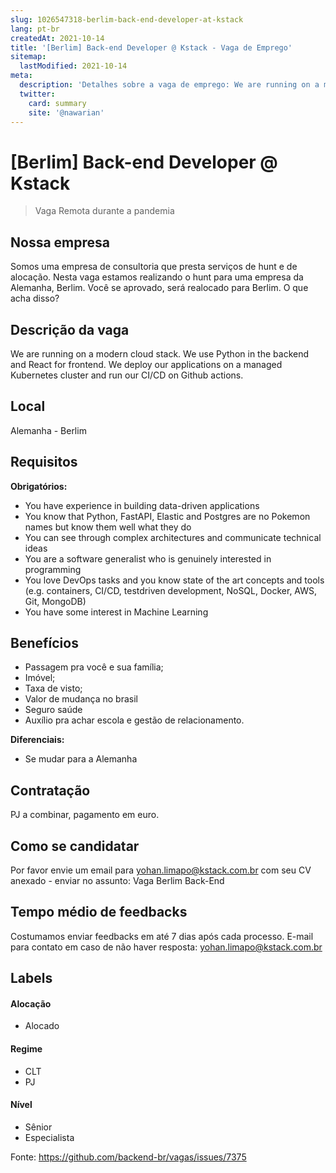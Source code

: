 ```yaml
---
slug: 1026547318-berlim-back-end-developer-at-kstack
lang: pt-br
createdAt: 2021-10-14
title: '[Berlim] Back-end Developer @ Kstack - Vaga de Emprego'
sitemap:
  lastModified: 2021-10-14
meta:
  description: 'Detalhes sobre a vaga de emprego: We are running on a modern cloud stack. We use Python in the backend and React for frontend. We deploy our applications on a managed Kubernetes cluster and run our CI/CD on Github actions.'
  twitter:
    card: summary
    site: '@nawarian'
---
```


# [Berlim] Back-end Developer @ Kstack

<!--
==================================================
Caso a vaga for remoto durante a pandemia informar no texto "Remoto durante o covid"
==================================================
-->
<!-- 
==================================================
POR FAVOR, SÓ POSTE SE A VAGA FOR PARA BACK-END!

Não faça distinção de gênero no título da vaga.

Use: "Back-End Developer" ao invés de 
"Desenvolvedor Back-End" \o/

Exemplo: `[São Paulo] Back-End Developer @ NOME DA EMPRESA`
==================================================
-->
<!--
==================================================
Caso a vaga for remoto durante a pandemia deixar a linha abaixo
==================================================
-->
> Vaga Remota durante a pandemia

## Nossa empresa

Somos uma empresa de consultoria que presta serviços de hunt e de alocação. Nesta vaga estamos realizando o hunt para uma empresa da Alemanha, Berlim. Você se aprovado, será realocado para Berlim. O que acha disso?

## Descrição da vaga

We are running on a modern cloud stack. We use Python in the backend and React for frontend. We deploy our applications on a managed Kubernetes cluster and run our CI/CD on Github actions.

## Local

Alemanha - Berlim

## Requisitos

**Obrigatórios:**
- You have experience in building data-driven applications
- You know that Python, FastAPI, Elastic and Postgres are no Pokemon names but know them well what they do
- You can see through complex architectures and communicate technical ideas
- You are a software generalist who is genuinely interested in programming
- You love DevOps tasks and you know state of the art concepts and tools (e.g. containers, CI/CD, testdriven development, NoSQL, Docker, AWS, Git, MongoDB)
- You have some interest in Machine Learning

## Benefícios

- Passagem pra você e sua família;
- Imóvel;
- Taxa de visto;
- Valor de mudança no brasil
- Seguro saúde
- Auxílio pra achar escola e gestão de relacionamento.

**Diferenciais:**
- Se mudar para a Alemanha

## Contratação

PJ a combinar, pagamento em euro.

## Como se candidatar

Por favor envie um email para yohan.limapo@kstack.com.br com seu CV anexado - enviar no assunto: Vaga Berlim Back-End

## Tempo médio de feedbacks

Costumamos enviar feedbacks em até 7 dias após cada processo.
E-mail para contato em caso de não haver resposta: yohan.limapo@kstack.com.br

## Labels
<!-- retire os labels que não fazem sentido à vaga -->

#### Alocação
- Alocado

#### Regime
- CLT
- PJ

#### Nível
- Sênior
- Especialista




Fonte: https://github.com/backend-br/vagas/issues/7375
